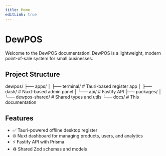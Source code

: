 ```yaml
---
title: Home
editLink: true
---
```

# DewPOS

Welcome to the DewPOS documentation! DewPOS is a lightweight, modern point-of-sale system for small businesses.

## Project Structure

dewpos/
├── apps/
│   ├── terminal/     # Tauri-based register app
│   ├── dash/         # Nuxt-based admin panel
│   └── api/          # Fastify API
├── packages/
│   └── dewpos-shared/ # Shared types and utils
└── docs/              # This documentation

## Features

- ✅ Tauri-powered offline desktop register
- 🌐 Nuxt dashboard for managing products, users, and analytics
- ⚡ Fastify API with Prisma
- ♻️ Shared Zod schemas and models
 

